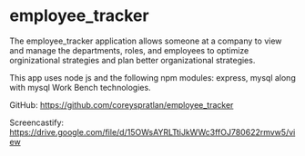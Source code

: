 # employee_tracker

The employee_tracker application allows someone at a company to view and manage the departments, roles, and employees to optimize orginizational strategies and plan better organizational strategies.

This app uses node js and the following npm modules: express, mysql along with mysql Work Bench technologies.

GitHub: https://github.com/coreyspratlan/employee_tracker

Screencastify: https://drive.google.com/file/d/15OWsAYRLTtiJkWWc3ffOJ780622rmvw5/view
